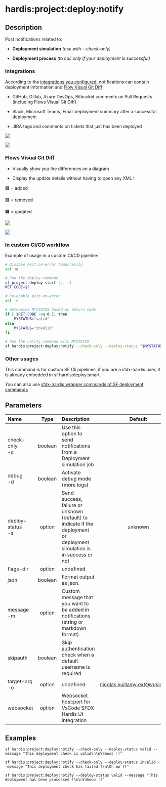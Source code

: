 <!-- This file has been generated with command 'sf hardis:doc:plugin:generate'. Please do not update it manually or it may be overwritten -->
# hardis:project:deploy:notify

## Description

Post notifications related to:

- **Deployment simulation** _(use with --check-only)_

- **Deployment process** _(to call only if your deployment is successful)_

### Integrations

According to the [integrations you configured](https://sfdx-hardis.cloudity.com/salesforce-ci-cd-setup-integrations-home/), notifications can contain deployment information and [Flow Visual Git Diff](https://sfdx-hardis.cloudity.com/salesforce-deployment-assistant-home/#flow-visual-git-diff)

- GitHub, Gitlab, Azure DevOps, Bitbucket comments on Pull Requests (including Flows Visual Git Diff)

- Slack, Microsoft Teams, Email deployment summary after a successful deployment

- JIRA tags and comments on tickets that just has been deployed

![](https://sfdx-hardis.cloudity.com/assets/images/screenshot-jira-gitlab.jpg)

![](https://sfdx-hardis.cloudity.com/assets/images/screenshot-jira-slack.jpg)

### Flows Visual Git Diff

- Visually show you the differences on a diagram

- Display the update details without having to open any XML !

🟩 = added

🟥 = removed

🟧 = updated

![](https://sfdx-hardis.cloudity.com/assets/images/flow-visual-git-diff.jpg)

![](https://sfdx-hardis.cloudity.com/assets/images/flow-visual-git-diff-2.jpg)

### In custom CI/CD workflow

Example of usage in a custom CI/CD pipeline:

```bash
# Disable exit-on-error temporarily
set +e

# Run the deploy command
sf project deploy start [....]
RET_CODE=$?

# Re-enable exit-on-error
set -e

# Determine MYSTATUS based on return code
if [ $RET_CODE -eq 0 ]; then
    MYSTATUS="valid"
else
    MYSTATUS="invalid"
fi

# Run the notify command with MYSTATUS
sf hardis:project:deploy:notify --check-only --deploy-status "$MYSTATUS"
```

### Other usages

This command is for custom SF Cli pipelines, if you are a sfdx-hardis user, it is already embedded in sf hardis:deploy:smart.

You can also use [sfdx-hardis wrapper commands of SF deployment commands](https://sfdx-hardis.cloudity.com/salesforce-deployment-assistant-setup/#using-custom-cicd-pipeline)


## Parameters

| Name                 |  Type   | Description                                                                                                            |              Default              | Required |            Options            |
|:---------------------|:-------:|:-----------------------------------------------------------------------------------------------------------------------|:---------------------------------:|:--------:|:-----------------------------:|
| check-only<br/>-c    | boolean | Use this option to send notifications from a Deployment simulation job                                                 |                                   |          |                               |
| debug<br/>-d         | boolean | Activate debug mode (more logs)                                                                                        |                                   |          |                               |
| deploy-status<br/>-s | option  | Send success, failure or unknown (default) to indicate if the deployment or deployment simulation is in success or not |              unknown              |          | valid<br/>invalid<br/>unknown |
| flags-dir            | option  | undefined                                                                                                              |                                   |          |                               |
| json                 | boolean | Format output as json.                                                                                                 |                                   |          |                               |
| message<br/>-m       | option  | Custom message that you want to be added in notifications (string or markdown format)                                  |                                   |          |                               |
| skipauth             | boolean | Skip authentication check when a default username is required                                                          |                                   |          |                               |
| target-org<br/>-o    | option  | undefined                                                                                                              | <nicolas.vuillamy.ext@vusion.com> |          |                               |
| websocket            | option  | Websocket host:port for VsCode SFDX Hardis UI integration                                                              |                                   |          |                               |

## Examples

```shell
sf hardis:project:deploy:notify --check-only --deploy-status valid --message "This deployment check is valid\n\nYahooo !!"
```

```shell
sf hardis:project:deploy:notify --check-only --deploy-status invalid --message "This deployment check has failed !\n\Oh no !!"
```

```shell
sf hardis:project:deploy:notify --deploy-status valid --message "This deployment has been processed !\n\nYahooo !!"
```


